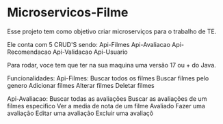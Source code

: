 # Microservicos-Filme

Esse projeto tem como objetivo criar microserviços para o trabalho de TE.

Ele conta com 5 CRUD'S sendo:
Api-Filmes
Api-Avaliacao
Api-Recomendacao
Api-Validacao
Api-Usuario

Para rodar, voce tem que ter na sua maquina uma versão 17 ou + do Java.

Funcionalidades:
Api-Filmes: Buscar todos os filmes
            Buscar filmes pelo genero
            Adicionar filmes
            Alterar filmes
            Deletar filmes

Api-Avaliacao: Buscar todas as avaliações
               Buscar as avaliações de um filmes especifico
               Ver a media de nota de um filme Avaliado
               Fazer uma avaliação
               Editar uma avaliação
               Excluir uma avaliaçõ
               
